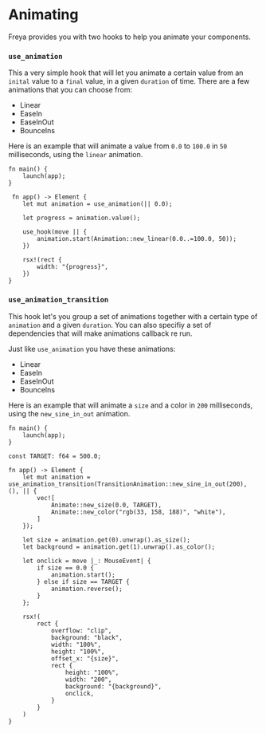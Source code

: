 # Animating

Freya provides you with two hooks to help you animate your components.

### `use_animation`

This a very simple hook that will let you animate a certain value from an `inital` value to a `final` value, in a given `duration` of time. There are a few animations that you can choose from:

- Linear
- EaseIn
- EaseInOut
- BounceIns

Here is an example that will animate a value from `0.0` to `100.0` in `50` milliseconds, using the `linear` animation.

```rust, no_run
fn main() {
    launch(app);
}

 fn app() -> Element {
    let mut animation = use_animation(|| 0.0);

    let progress = animation.value();

    use_hook(move || {
        animation.start(Animation::new_linear(0.0..=100.0, 50));
    })

    rsx!(rect {
        width: "{progress}",
    })
}
```

### `use_animation_transition`

This hook let's you group a set of animations together with a certain type of `animation` and a given `duration`. You can also specifiy a set of dependencies that will make animations callback re run.

Just like `use_animation` you have these animations:

- Linear
- EaseIn
- EaseInOut
- BounceIns

Here is an example that will animate a `size` and a color in `200` milliseconds, using the `new_sine_in_out` animation.

```rust, no_run
fn main() {
    launch(app);
}

const TARGET: f64 = 500.0;

fn app() -> Element {
    let mut animation = use_animation_transition(TransitionAnimation::new_sine_in_out(200), (), || {
        vec![
            Animate::new_size(0.0, TARGET),
            Animate::new_color("rgb(33, 158, 188)", "white"),
        ]
    });

    let size = animation.get(0).unwrap().as_size();
    let background = animation.get(1).unwrap().as_color();

    let onclick = move |_: MouseEvent| {
        if size == 0.0 {
            animation.start();
        } else if size == TARGET {
            animation.reverse();
        }
    };

    rsx!(
        rect {
            overflow: "clip",
            background: "black",
            width: "100%",
            height: "100%",
            offset_x: "{size}",
            rect {
                height: "100%",
                width: "200",
                background: "{background}",
                onclick,
            }
        }
    )
}
```
